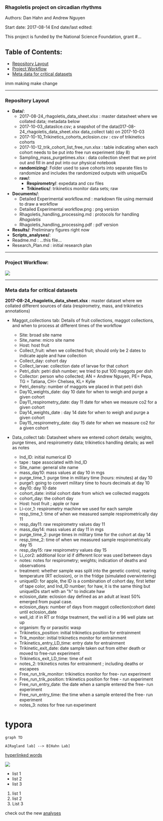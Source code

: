 ### Rhagoletis project on circadian rhythms     

Authors: Dan Hahn and Andrew Nguyen

Start date: 2017-08-14
End date/last edited:    

This project is funded by the National Science Foundation, grant #...   

## Table of Contents:   

* [Repository Layout](#id-section1)
* [Project Workflow](#id-section2)
* [Meta data for critical datasets](#id-section3)

imm making make change

------

<div id='id-section1'/>   

### Repository Layout

* **Data/**:
  * 2017-08-24_rhagoletis_data_sheet.xlsx : master datasheet where we collated data; metadata below
  * 2017-10-03_dataslice.csv; a snapshot of the data(017-08-24_rhagoletis_data_sheet.xlsx data_collect tab) on 2017-10-03 
  * 2017-10-10_Trikinetics_cohorts_eclosion.csv : csv of trikinetics cohorts 
  * 2017-10-12_trik_cohort_list_free_run.xlsx : table indicating when each cohort needs to be put into free run experiment (day 8) 
  * Sampling_mass_purgetimes.xlsx : data collection sheet that we print out and fill in and put into our physical notebook   
  * **randomizing/**: Folder used to save cohorts into separate files to randomize and includes the randomized outputs with uniqueIDs
  * **raw/**: 
    * **Respirometry/**: expedata and csv files 	
    * **Trikinetics/**:  trikinetics monitor data sets; raw  
* **Documents/**:
  * Detailed Experimental workflow.md : markdown file using mermaid to draw a workflow
  * Detailed Experimental workflow.png : png version
  * Rhagoletis_handling_processing.md : protocols for handling *Rhagoletis*
  * Rhagoletis_handling_processing.pdf : pdf version
* **Results/**: Preliminary figures right now 
* **Scripts_analyses/**:
* Readme.md : ...this file...
* Research_Plan.md : initial research plan 

------

<div id='id-section2'/>   

### Project Workflow: 

![](https://user-images.githubusercontent.com/4654474/31616112-cd198846-b259-11e7-876b-98a62e379c45.png)

------

<div id='id-section3'/>     

### Meta data for critical datasets   

**2017-08-24_rhagoletis_data_sheet.xlsx** : master dataset where we collated different sources of data (respirometry, mass, and trikinetics annotations)  

* Maggot_collections tab: Details of fruit collections, maggot collections, and when to process at different times of the workflow  
  * Site: broad site name 
  * Site_name: micro site name
  * Host: host fruit
  * Collect_fruit: when we collected fruit; should only be 2 dates to indicate apple and haw collection
  * Collect_day: cohort day 
  * Collect_larvae: collection date of larvae for that cohort
  * Petri_dish: petri dish number; we tried to put 100 maggots per dish
  * Collector: person who collected; AN = Andrew Nguyen, PE= Pepa, TG = Tatiana, CH= Chelsea, KL= Kylie
  * Petri_density: number of maggots we placed in that petri dish
  * Day10_weights_date: day 10 date for when to weigh and purge a given cohort
  * Day11_respirometry_date: day 11 date for when we measure co2 for a given cohort
  * Day14_weights_date : day 14 date for when to weigh and purge a given cohort
  * Day15_respirometry_date: day 15 date for when we measure co2 for a given cohort   

* Data_collect tab: Datasheet where we entered cohort details; weights, purge times, and respirometry data; trikinetics handling details; as well as notes   
  * Ind_ID: initial numerical ID
  * tape : tape associated with Ind_ID
  * Site_name: general site name
  * mass_day10: mass values at day 10 in mgs
  * purge_time_1: purge time in military time (hours: minutes) at day 10
  * purge1: going to convert military time to hours decimals at day 10
  * day10: day 10 date
  * cohort_date: initial cohort date from which we collected maggots
  * cohort_day: the cohort day 
  * Host: host fruit ; apple or haw
  * Li-cor_1: respirometry machine we used for each sample 
  * resp_time_1: time of when we measured sample respirometrically day 11
  * resp_day11: raw respirometry values day 11
  * mass_day14: mass values at day 11 in mgs 
  * purge_time_2: purge times in military time for the cohort at day 14
  * resp_time_2: time of when we measured sample respirometrically day 15  
  * resp_day15:  raw respirometry values day 15
  * Li_cor2: additional licor id if different licor was used between days
  * notes: notes for respirometry; weights; indication of deaths and observations
  * treatment: whether sample was split into the genetic control, rearing temperature (RT eclosion), or in the fridge (simulated overwintering)  
  * uniqueID: for apple, the ID is a combination of cohort day, first letter of tape color, and Ind_ID number; for haw, it is the same thing but uniqueIDs start with an "h" to indicate haw
  * eclosion_date: eclosion day defined as an adult at least 50% emerged from pupal case. 
  * eclosion_days: number of days from maggot collection(cohort date) until eclosion_date
  * well_id: if in RT or fridge treatment, the well id in a 96 well plate set up 
  * organism: fly or parasitic wasp 
  * Trikinetics_position: initial trikinetics position for entrainment
  * Trik_monitor: initial trikinetics monitor for entrainment
  * Trikinetics_entry_LD_time: entry date for entrainment
  * Trikinetic_exit_date: date sample taken out from either death or moved to free-run experiment
  * Trikinetics_exit_LD_time: time of exit
  * notes_2: trikinetics notes for entrainment ; including deaths or escapees
  * Free_run_trik_monitor: trikinetics monitor for free- run experiment
  * Free_run_trik_position: trikinetics position for free - run experiment
  * Free_run_entry_date: the date when a sample entered the free- run experiment
  * Free_run_entry_time: the time when a sample entered the free- run experiment
  * notes_3: notes for free run experiment




# typora

```mermaid
graph TD

A[Ragland lab] --> B[Hahn Lab]
```



[hyperlinked words](https://github.com/adnguyen/Notebooks_and_Protocols/blob/master/2016_notebook.md#id-section14)

![](http://myrmecos.net/wp-content/uploads/2011/02/army_ant_week.jpg)





* list 1
* list 2
* list 3



1. list 1
2. list 2
3. List 3



check out the new [analyses](https://github.com/adnguyen/Notebooks_and_Protocols/blob/master/2017_notebook.md#model-without-hkgs)



































